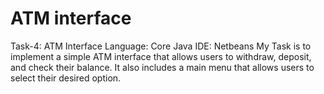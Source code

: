 # ATM interface
Task-4: ATM Interface
Language: Core Java
IDE: Netbeans 
My Task is to implement a simple ATM interface that allows users to withdraw, deposit, and check their balance. It also includes a main menu that allows users to select their desired option.
